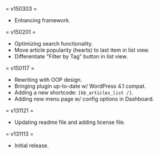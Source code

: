= v150303 =

* Enhancing framework.

= v150201 =

* Optimizing search functionality.
* Move article popularity (hearts) to last item in list view.
* Differentiate "Filter by Tag" button in list view.

= v150117 =

* Rewriting with OOP design.
* Bringing plugin up-to-date w/ WordPress 4.1 compat.
* Adding a new shortcode: `[kb_articles_list /]`.
* Adding new menu page w/ config options in Dashboard.

= v131121 =

* Updating readme file and adding license file.

= v131113 =

* Initial release.